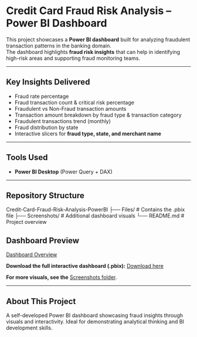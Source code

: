 # Credit Card Fraud Risk Analysis – Power BI Dashboard

This project showcases a **Power BI dashboard** built for analyzing fraudulent transaction patterns in the banking domain.  
The dashboard highlights **fraud risk insights** that can help in identifying high-risk areas and supporting fraud monitoring teams.

---

## Key Insights Delivered
- Fraud rate percentage  
- Fraud transaction count & critical risk percentage  
- Fraudulent vs Non-Fraud transaction amounts  
- Transaction amount breakdown by fraud type & transaction category  
- Fraudulent transactions trend (monthly)  
- Fraud distribution by state  
- Interactive slicers for **fraud type, state, and merchant name**  

---

## Tools Used
- **Power BI Desktop** (Power Query + DAX)

---

## Repository Structure
Credit-Card-Fraud-Risk-Analysis-PowerBI
├── Files/ # Contains the .pbix file
├── Screenshots/ # Additional dashboard visuals
└── README.md # Project overview

## Dashboard Preview
[Dashboard Overview](Screenshots/Dashboard.png)

**Download the full interactive dashboard (.pbix):** [Download here](Files/Credit%20Card%20Fraud%20Risk%20Analysis.pbix)

**For more visuals, see the** [Screenshots folder](./Screenshots).

---

## About This Project
A self-developed Power BI dashboard showcasing fraud insights through visuals and interactivity. Ideal for demonstrating analytical thinking and BI development skills.
